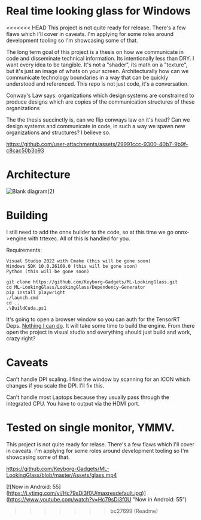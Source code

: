 # Real time looking glass for Windows


<<<<<<< HEAD
This project is not quite ready for release. There's a few flaws which I'll cover in caveats. I'm applying for some roles around development tooling so I'm showcasing some of that.


The long term goal of this project is a thesis on how we communicate in code and disseminate technical information. Its intentionally less than DRY. I want every idea to be tangible. It's not a "shader", its math on a "texture", but it's just an image of whats on your screen. Architecturally how can we communicate technology boundaries in a way that can be quickly understood and referenced. This repo is not just code, it's a conversation.


Conway's Law says: organizations which design systems are constrained to produce designs which are
copies of the communication structures of these organizations


The the thesis succinctly is, can we flip conways law on it's head? Can we design systems and communicate in code, in such a way we spawn new organizations and structures? I believe so.


https://github.com/user-attachments/assets/29991ccc-9300-40b7-9b9f-c8cac50b3b93

# Architecture 

![Blank diagram(2)](https://github.com/user-attachments/assets/eb9dc0d2-b5d1-466b-877a-566ee63a5387)


# Building


I still need to add the onnx builder to the code, so at this time we go onnx->engine with trtexec. All of this is handled for you.


Requirements:
```
Visual Studio 2022 with Cmake (this will be gone soon)
Windows SDK 10.0.26100.0 (this will be gone soon)
Python (this will be gone soon)
```


```
git clone https://github.com/Keyborg-Gadgets/ML-LookingGlass.git
cd ML-LookingGlass/LookingGlass/Dependency-Generator
pip install playwright
./launch.cmd
cd ..
.\BuildCuda.ps1
```


It's going to open a browser window so you can auth for the TensorRT Deps. [Nothing I can do](https://github.com/NVIDIA/TensorRT/issues/697). It will take some time to build the engine. From there open the project in visual studio and everything should just build and work, crazy right?


# Caveats
Can’t handle DPI scaling. I find the window by scanning for an ICON which changes if you scale the DPI. I’ll fix this.


Can’t handle most Laptops because they usually pass through the integrated CPU. You have to output via the HDMI port.


Tested on single monitor, YMMV.
=======
This project is not quite ready for relase. There's a few flaws which I'll cover in caveats. I'm applying for some roles around development tooling so I'm showcasing some of that. 

https://github.com/Keyborg-Gadgets/ML-LookingGlass/blob/master/Assets/glass.mp4

[![Now in Android: 55]
(https://i.ytimg.com/vi/Hc79sDi3f0U/maxresdefault.jpg)]
(https://www.youtube.com/watch?v=Hc79sDi3f0U "Now in Android: 55")
>>>>>>> bc27699 (Readme)
